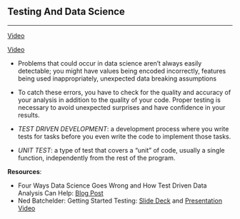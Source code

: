 Testing And Data Science
---
---
[Video](https://www.youtube.com/watch?v=IkLUUHt_jis)

[Video](https://www.youtube.com/watch?v=AsnstNEMv1c)


* Problems that could occur in data science aren’t always easily detectable; you might have values being encoded incorrectly, features being used inappropriately, unexpected data breaking assumptions

* To catch these errors, you have to check for the quality and accuracy of your analysis in addition to the quality of your code. Proper testing is necessary to avoid unexpected surprises and have confidence in your results.

* *TEST DRIVEN DEVELOPMENT*: a development process where you write tests for tasks before you even write the code to implement those tasks.

* *UNIT TEST*: a type of test that covers a “unit” of code, usually a single function, independently from the rest of the program.

**Resources**:
* Four Ways Data Science Goes Wrong and How Test Driven Data Analysis Can Help: [Blog Post](https://www.predictiveanalyticsworld.com/patimes/four-ways-data-science-goes-wrong-and-how-test-driven-data-analysis-can-help/6947/)
* Ned Batchelder: Getting Started Testing: [Slide Deck](https://speakerdeck.com/pycon2014/getting-started-testing-by-ned-batchelder) and [Presentation Video](https://www.youtube.com/watch?v=FxSsnHeWQBY)
